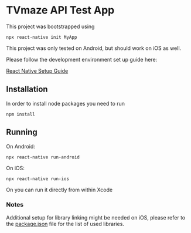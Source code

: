 # TVmaze API Test App

This project was bootstrapped using

`npx react-native init MyApp`

This project was only tested on Android, but should work on iOS as well.

Please follow the development environment set up guide here:

[React Native Setup Guide](https://reactnative.dev/docs/environment-setup)

## Installation

In order to install node packages you need to run

`npm install`

## Running

On Android:

`npx react-native run-android`

On iOS:

`npx react-native run-ios`

On you can run it directly from within Xcode

### Notes

Additional setup for library linking might be needed on iOS, please refer to the [package.json](./package.json) file for the list of used libraries.

